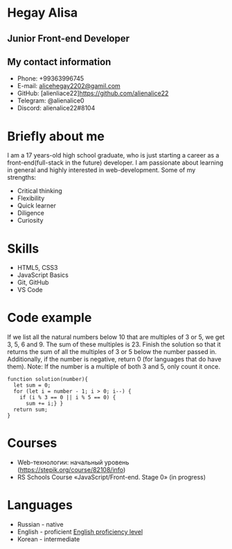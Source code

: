 # Hegay Alisa
## Junior Front-end Developer
## My contact information
- Phone: +99363996745
- E-mail: alicehegay2202@gamil.com
- GitHub: [alienliace22]https://github.com/alienalice22
- Telegram: @alienalice0
- Discord: alienalice22#8104
# Briefly about me 
I am a 17 years-old high school graduate, who is just starting a career as a front-end(full-stack in the future) developer. I am passionate about learning in general and highly interested in web-development.
Some of my strengths:
- Critical thinking
- Flexibility 
- Quick learner
- Diligence
- Curiosity
# Skills
- HTML5, CSS3
- JavaScript Basics
- Git, GitHub
- VS Code
# Code example
If we list all the natural numbers below 10 that are multiples of 3 or 5, we get 3, 5, 6 and 9. The sum of these multiples is 23.
Finish the solution so that it returns the sum of all the multiples of 3 or 5 below the number passed in. Additionally, if the number is negative, return 0 (for languages that do have them).
Note: If the number is a multiple of both 3 and 5, only count it once.
```
function solution(number){
  let sum = 0;
  for (let i = number - 1; i > 0; i--) {
    if (i % 3 == 0 || i % 5 == 0) {
      sum += i;} }
  return sum;
}
```
# Courses
- Web-технологии: начальный уровень (https://stepik.org/course/82108/info)
- RS Schools Course «JavaScript/Front-end. Stage 0» (in progress)
# Languages
- Russian - native
- English - proficient
[English proficiency level](https://efset-certificate-pdf-prod-eu-west-1.s3.eu-west-1.amazonaws.com/aXtE13.pdf?X-Amz-Algorithm=AWS4-HMAC-SHA256&X-Amz-Content-Sha256=UNSIGNED-PAYLOAD&X-Amz-Credential=ASIA4UHWAWPW7VH7WTNR%2F20230628%2Feu-west-1%2Fs3%2Faws4_request&X-Amz-Date=20230628T052803Z&X-Amz-Expires=43200&X-Amz-Security-Token=IQoJb3JpZ2luX2VjEAUaCWV1LXdlc3QtMSJHMEUCID8yZtci7Wu9CDsIdWRratUeX2p0xgNqL5eZHV1TUA%2FsAiEAvImO4qVy15fz%2Fs7%2BZGrXgh%2FXhY%2FmXnueVyvp87hh5Pgq%2FAIIbhAAGgw4NjgwOTkzMzkyNDUiDEGzvbvldcKAI159yirZArESVG7HIT3n9jvtGoZ6J0KoLo1gPFe20%2BteIIwMgGUt%2BmoPq5aWHE1HVqMRM1ykAeE1MJoOXTG%2BemIbQiExLrmAMpJnRLEY95DKep%2F7ZhVmand2dZ%2FDecGzThborImB1Y3pTdaqCrFzTmE795DFQvt05OQCfFLptwICWU6l%2FC3nJLdMvqJqWl%2FKWkKDgVWedQabfaJPJ20pQYQJvbIBT7Osk8MZku2E6VDCZkK1uLE%2BYer9uAqO4iVax7%2FQb7DURNMbdXsYQb37XcEUZyNxtrDkqPvK44e2XGLNP5xw%2FZiWNdzW9TckH8ScV5xt81VP2mBQIcg7Svs0p1Dp1Z6kdZ4MpuaSd99NkiSBlbOG4YQCV3lSpMC%2FcLUDTAuN8dZRkR8dTdn57gTQslzSKnHVkgROMlXjDE0ziCeZzoZPXetVvCqXsg0pSymmLGbdQGrTD5cTNEYJHE6%2BEzDh%2Fe6kBjqeAa%2BtyNT8v%2F4qSQNEuGiEqgCIQoK4Yvyzv5K0LTZrkXJdoKwDnbpAwfqVJF50ymOCIo1dQWDQWxqg7LaiShRM7BashtGaOQ2mx5z1D8BxLd8yg4YmA%2BwBGZ8Df2Tg1neUI5l1I2iwpVTisihkywBRAe39oDGZT9rnrFljz7ooJcv%2FgH0xURmWi6Ox3K%2B3Ku2aZFfPBg0RCWgY8q2PKuFu&X-Amz-Signature=ba20c5019a434d36678fb9ac0c2882e15eae3894d43f12e05a78dc011872568b&X-Amz-SignedHeaders=host&response-content-disposition=attachment%3B%20filename%3D%22EF%20SET%20Certificate.pdf%22&x-id=GetObject)
- Korean - intermediate
